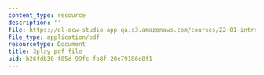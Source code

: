 ```yaml
---
content_type: resource
description: ''
file: https://ol-ocw-studio-app-qa.s3.amazonaws.com/courses/22-01-introduction-to-nuclear-engineering-and-ionizing-radiation-fall-2016/b26fdb30f85d99fcfb8f20e79186d8f1_9uqKU5ZDwfM.pdf
file_type: application/pdf
resourcetype: Document
title: 3play pdf file
uid: b26fdb30-f85d-99fc-fb8f-20e79186d8f1
---
```

